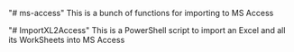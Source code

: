 "# ms-access" 
This is a bunch of functions for importing to MS Access

"# ImportXL2Access"
This is a PowerShell script to import an Excel and all its WorkSheets into MS Access